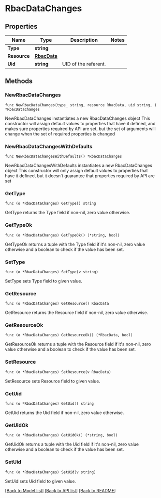 # RbacDataChanges

## Properties

Name | Type | Description | Notes
------------ | ------------- | ------------- | -------------
**Type** | **string** |  | 
**Resource** | [**RbacData**](RbacData.md) |  | 
**Uid** | **string** | UID of the referent. | 

## Methods

### NewRbacDataChanges

`func NewRbacDataChanges(type_ string, resource RbacData, uid string, ) *RbacDataChanges`

NewRbacDataChanges instantiates a new RbacDataChanges object
This constructor will assign default values to properties that have it defined,
and makes sure properties required by API are set, but the set of arguments
will change when the set of required properties is changed

### NewRbacDataChangesWithDefaults

`func NewRbacDataChangesWithDefaults() *RbacDataChanges`

NewRbacDataChangesWithDefaults instantiates a new RbacDataChanges object
This constructor will only assign default values to properties that have it defined,
but it doesn't guarantee that properties required by API are set

### GetType

`func (o *RbacDataChanges) GetType() string`

GetType returns the Type field if non-nil, zero value otherwise.

### GetTypeOk

`func (o *RbacDataChanges) GetTypeOk() (*string, bool)`

GetTypeOk returns a tuple with the Type field if it's non-nil, zero value otherwise
and a boolean to check if the value has been set.

### SetType

`func (o *RbacDataChanges) SetType(v string)`

SetType sets Type field to given value.


### GetResource

`func (o *RbacDataChanges) GetResource() RbacData`

GetResource returns the Resource field if non-nil, zero value otherwise.

### GetResourceOk

`func (o *RbacDataChanges) GetResourceOk() (*RbacData, bool)`

GetResourceOk returns a tuple with the Resource field if it's non-nil, zero value otherwise
and a boolean to check if the value has been set.

### SetResource

`func (o *RbacDataChanges) SetResource(v RbacData)`

SetResource sets Resource field to given value.


### GetUid

`func (o *RbacDataChanges) GetUid() string`

GetUid returns the Uid field if non-nil, zero value otherwise.

### GetUidOk

`func (o *RbacDataChanges) GetUidOk() (*string, bool)`

GetUidOk returns a tuple with the Uid field if it's non-nil, zero value otherwise
and a boolean to check if the value has been set.

### SetUid

`func (o *RbacDataChanges) SetUid(v string)`

SetUid sets Uid field to given value.



[[Back to Model list]](../README.md#documentation-for-models) [[Back to API list]](../README.md#documentation-for-api-endpoints) [[Back to README]](../README.md)


